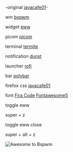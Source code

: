 
-original [javacafe01](https://www.reddit.com/r/unixporn/comments/k56rxh/awesome_pog/)-


wm [bspwm](https://github.com/baskerville/bspwm)

widget [eww](https://github.com/elkowar/eww)

picom [picom](https://github.com/ibhagwan/picom)

terminal [termite](https://github.com/thestinger/termite)

notification [dunst](https://github.com/dunst-project/dunst)

launcher [rofi](https://github.com/davatorium/rofi)

bar [polybar](https://github.com/polybar/polybar)

firefox css [javacafe01](https://github.com/JavaCafe01/firefox-css)

font [Fira Code](https://github.com/tonsky/FiraCode) [Fontawesome5](https://github.com/FortAwesome/Font-Awesome)

toggle eww

super + z

toggle eww close

super + alt +  z

![Awesome to Bspwm](https://user-images.githubusercontent.com/81292558/117302050-3451f780-aeb6-11eb-8f6f-cb25b8ab089c.png)
